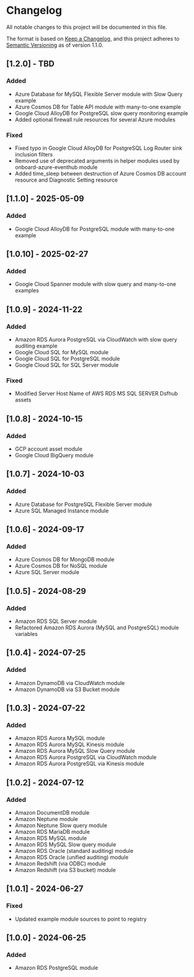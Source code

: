 # Changelog

All notable changes to this project will be documented in this file.

The format is based on [Keep a Changelog](https://keepachangelog.com/en/1.1.0/),
and this project adheres to [Semantic Versioning](https://semver.org/spec/v2.0.0.html) as of version 1.1.0.

## [1.2.0] - TBD

### Added
- Azure Database for MySQL Flexible Server module with Slow Query example
- Azure Cosmos DB for Table API module with many-to-one example
- Google Cloud AlloyDB for PostgreSQL slow query monitoring example
- Added optional firewall rule resources for several Azure modules

### Fixed
- Fixed typo in Google Cloud AlloyDB for PostgreSQL Log Router sink inclusion filters
- Removed use of deprecated arguments in helper modules used by onboard-azure-eventhub module
- Added time_sleep between destruction of Azure Cosmos DB account resource and Diagnostic Setting resource

## [1.1.0] - 2025-05-09

### Added
- Google Cloud AlloyDB for PostgreSQL module with many-to-one example

## [1.0.10] - 2025-02-27

### Added
- Google Cloud Spanner module with slow query and many-to-one examples

## [1.0.9] - 2024-11-22

### Added
- Amazon RDS Aurora PostgreSQL via CloudWatch with slow query auditing example
- Google Cloud SQL for MySQL module
- Google Cloud SQL for PostgreSQL module
- Google Cloud SQL for SQL Server module

### Fixed
- Modified Server Host Name of AWS RDS MS SQL SERVER Dsfhub assets

## [1.0.8] - 2024-10-15

### Added
- GCP account asset module
- Google Cloud BigQuery module

## [1.0.7] - 2024-10-03

### Added
- Azure Database for PostgreSQL Flexible Server module
- Azure SQL Managed Instance module

## [1.0.6] - 2024-09-17

### Added
- Azure Cosmos DB for MongoDB module
- Azure Cosmos DB for NoSQL module
- Azure SQL Server module

## [1.0.5] - 2024-08-29

### Added
- Amazon RDS SQL Server module
- Refactored Amazon RDS Aurora (MySQL and PostgreSQL) module variables

## [1.0.4] - 2024-07-25

### Added
- Amazon DynamoDB via CloudWatch module
- Amazon DynamoDB via S3 Bucket module

## [1.0.3] - 2024-07-22

### Added
- Amazon RDS Aurora MySQL module
- Amazon RDS Aurora MySQL Kinesis module
- Amazon RDS Aurora MySQL Slow Query module
- Amazon RDS Aurora PostgreSQL via CloudWatch module
- Amazon RDS Aurora PostgreSQL via Kinesis module

## [1.0.2] - 2024-07-12

### Added
- Amazon DocumentDB module
- Amazon Neptune module
- Amazon Neptune Slow query module
- Amazon RDS MariaDB module
- Amazon RDS MySQL module
- Amazon RDS MySQL Slow query module
- Amazon RDS Oracle (standard auditing) module
- Amazon RDS Oracle (unified auditing) module
- Amazon Redshift (via ODBC) module
- Amazon Redshift (via S3 bucket) module

## [1.0.1] - 2024-06-27

### Fixed
- Updated example module sources to point to registry

## [1.0.0] - 2024-06-25

### Added
- Amazon RDS PostgreSQL module
